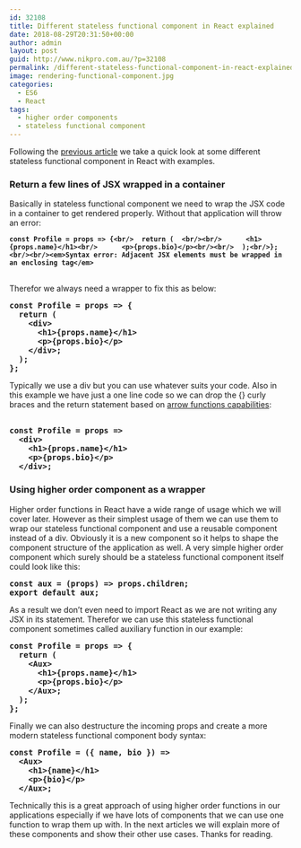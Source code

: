 ```yaml
---
id: 32108
title: Different stateless functional component in React explained
date: 2018-08-29T20:31:50+00:00
author: admin
layout: post
guid: http://www.nikpro.com.au/?p=32108
permalink: /different-stateless-functional-component-in-react-explained/
image: rendering-functional-component.jpg
categories:
  - ES6
  - React
tags:
  - higher order components
  - stateless functional component
---
```

Following the [previous article](http://www.nikpro.com.au/functional-component-in-react-explained-with-examples/) we take a quick look at some different stateless functional component in React with examples.

### Return a few lines of JSX wrapped in a container 

Basically in stateless functional component we need to wrap the JSX code in a container to get rendered properly. Without that application will throw an error:

<pre class="wp-block-preformatted"><strong><a><code>const Profile = props => {&lt;br/>  return (  &lt;br/>&lt;br/>      &lt;h1>{props.name}&lt;/h1>&lt;br/>      &lt;p>{props.bio}&lt;/p>&lt;br/>&lt;br/>  );&lt;br/>};&lt;br/>&lt;br/>&lt;em>Syntax error: Adjacent JSX elements must be wrapped in an enclosing tag&lt;/em></code><br /><br /></a></strong></pre>

Therefor we always need a wrapper to fix this as below:

<pre class="wp-block-preformatted"><strong>const Profile = props => {</strong><br /><strong>  return (  </strong><br /><strong>    &lt;div></strong><br /><strong>      &lt;h1>{props.name}&lt;/h1></strong><br /><strong>      &lt;p>{props.bio}&lt;/p></strong><br /><strong>    &lt;/div>;</strong><br /><strong>  );</strong><br /><strong>};</strong></pre>

Typically we use a div but you can use whatever suits your code. Also in this example we have just a one line code so we can drop the {} curly braces and the return statement based on [arrow functions capabilities](http://www.nikpro.com.au/some-arrow-function-benefits-with-examples-explained/):

<pre class="wp-block-preformatted"><br /><strong>const Profile = props => </strong><br /><strong>  &lt;div></strong><br /><strong>    &lt;h1>{props.name}&lt;/h1></strong><br /><strong>    &lt;p>{props.bio}&lt;/p></strong><br /><strong>  &lt;/div>;</strong><br /></pre>

### Using higher order component as a wrapper

Higher order functions in React have a wide range of usage which we will cover later. However as their simplest usage of them we can use them to wrap our stateless functional component and use a reusable component instead of a div. Obviously it is a new component so it helps to shape the component structure of the application as well. A very simple higher order component which surely should be a stateless functional component itself could look like this:

<pre class="wp-block-preformatted"><strong>const aux = (props) => props.children;</strong><br /><strong>export default aux;</strong></pre>

As a result we don&#8217;t even need to import React as we are not writing any JSX in its statement. Therefor we can use this stateless functional component sometimes called auxiliary function in our example:

<pre class="wp-block-preformatted"><strong>const Profile = props => {</strong><br /><strong>  return (  </strong><br /><strong>    &lt;Aux></strong><br /><strong>      &lt;h1>{props.name}&lt;/h1></strong><br /><strong>      &lt;p>{props.bio}&lt;/p></strong><br /><strong>    &lt;/Aux>;</strong><br /><strong>  );</strong><br /><strong>};</strong></pre>

Finally we can also destructure the incoming props and create a more modern stateless functional component body syntax:

<pre class="wp-block-preformatted"><strong>const Profile = ({ name, bio }) =></strong><br /><strong>  &lt;Aux></strong><br /><strong>    &lt;h1>{name}&lt;/h1></strong><br /><strong>    &lt;p>{bio}&lt;/p></strong><br /><strong>  &lt;/Aux>;</strong></pre>

Technically this is a great approach of using higher order functions in our applications especially if we have lots of components that we can use one function to wrap them up with. In the next articles we will explain more of these components and show their other use cases. Thanks for reading.